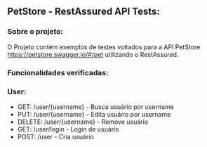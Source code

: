 ## PetStore - RestAssured API Tests:

### Sobre o projeto:
O Projeto contém exemplos de testes voltados para a API PetStore https://petstore.swagger.io/#/pet utilizando o RestAssured.

### Funcionalidades verificadas:

### User:
- GET: /user/{username} - Busca usuário por username
- PUT: /user/{username} - Edita usuário por username
- DELETE: /user/{username} - Remove usuário
- GET: /user/login - Login de usuário
- POST: /user - Cria usuário